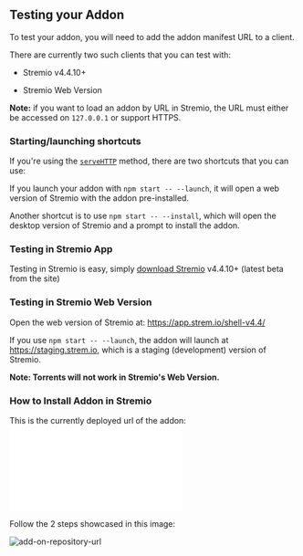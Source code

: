 ## Testing your Addon

To test your addon, you will need to add the addon manifest URL to a client.

There are currently two such clients that you can test with:

- Stremio v4.4.10+

- Stremio Web Version

**Note:** if you want to load an addon by URL in Stremio, the URL must either be accessed on `127.0.0.1` or support HTTPS.


### Starting/launching shortcuts

If you're using the [`serveHTTP`](/docs/README.md#servehttpaddoninterface-options) method, there are two shortcuts that you can use:

If you launch your addon with `npm start -- --launch`, it will open a web version of Stremio with the addon pre-installed.

Another shortcut is to use `npm start -- --install`, which will open the desktop version of Stremio and a prompt to install the addon.


### Testing in Stremio App

Testing in Stremio is easy, simply [download Stremio](https://www.stremio.com/downloads) v4.4.10+ (latest beta from the site)


### Testing in Stremio Web Version

Open the web version of Stremio at: https://app.strem.io/shell-v4.4/

If you use `npm start -- --launch`, the addon will launch at https://staging.strem.io, which is a staging (development) version of Stremio.

**Note: Torrents will not work in Stremio's Web Version.**


### How to Install Addon in Stremio

This is the currently deployed url of the addon:
![click to install](nodochial-wozniak-zzkfujo5j.iran.liara.run)

Follow the 2 steps showcased in this image:

![add-on-repository-url](https://user-images.githubusercontent.com/1777923/43146711-65a33ccc-8f6a-11e8-978e-4c69640e63e3.png)